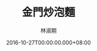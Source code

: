 ---
issue: 196
title: 金門炒泡麵
author: 林淑期
date: 2016-10-27T00:00:00.000+08:00
topic: 懷想
difficulty: 1
wikidata: Q98095570
wikidata_link: https://www.wikidata.org/wiki/Q98095570
author_wikidata_link: https://www.wikidata.org/wiki/Q98096288
author_wikidata: Q98096288
---